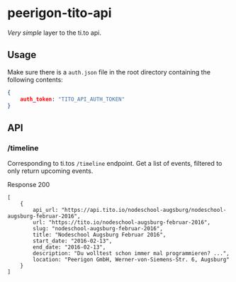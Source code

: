# peerigon-tito-api

_Very simple_ layer to the ti.to api.

## Usage

Make sure there is a `auth.json` file in the root directory containing the following contents:

```json
{
    auth_token: "TITO_API_AUTH_TOKEN"
}
```

## API

### /timeline

Corresponding to ti.tos `/timeline` endpoint. Get a list of events, filtered to only return upcoming events.

Response 200

```
[
    {
        api_url: "https://api.tito.io/nodeschool-augsburg/nodeschool-augsburg-februar-2016",
        url: "https://tito.io/nodeschool-augsburg-februar-2016",
        slug: "nodeschool-augsburg-februar-2016",
        title: "Nodeschool Augsburg Februar 2016",
        start_date: "2016-02-13",
        end_date: "2016-02-13",
        description: "Du wolltest schon immer mal programmieren? ...",
        location: "Peerigon GmbH, Werner-von-Siemens-Str. 6, Augsburg"
    }
]
```